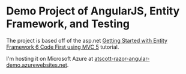 Demo Project of AngularJS, Entity Framework, and Testing
========================================================

The project is based off of the asp.net [Getting Started with Entity Framework 6 Code First using MVC 5](http://www.asp.net/mvc/tutorials/getting-started-with-ef-using-mvc/creating-an-entity-framework-data-model-for-an-asp-net-mvc-application) tutorial.

I'm hosting it on Microsoft Azure at [atscott-razor-angular-demo.azurewebsites.net](http://atscott-razor-angular-demo.azurewebsites.net/#/home).
